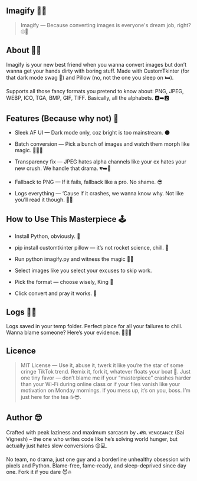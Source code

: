 ## Imagify 🚀✨
> Imagify — Because converting images is everyone's dream job, right? 🙄🎨

## About 🤷‍♂️
Imagify is your new best friend when you wanna convert images but don’t wanna get your hands dirty with boring stuff. Made with CustomTkinter (for that dark mode swag 🌚) and Pillow (no, not the one you sleep on 🛏️).

Supports all those fancy formats you pretend to know about: PNG, JPEG, WEBP, ICO, TGA, BMP, GIF, TIFF. Basically, all the alphabets. 🅰️➡️🆉

## Features (Because why not) 💅
- Sleek AF UI — Dark mode only, coz bright is too mainstream. 🌑

- Batch conversion — Pick a bunch of images and watch them morph like magic. 🧙‍♂️✨

- Transparency fix — JPEG hates alpha channels like your ex hates your new crush. We handle that drama. 💔➡️🤝

- Fallback to PNG — If it fails, fallback like a pro. No shame. 😎

- Logs everything — ‘Cause if it crashes, we wanna know why. Not like you’ll read it though. 📜🔥

## How to Use This Masterpiece 🕹️
- Install Python, obviously. 🐍

- pip install customtkinter pillow — it’s not rocket science, chill. 🚀

- Run python imagify.py and witness the magic 🧙‍♂️

- Select images like you select your excuses to skip work.

- Pick the format — choose wisely, King 👑

- Click convert and pray it works. 🙏

## Logs 🕵️‍♂️
Logs saved in your temp folder. Perfect place for all your failures to chill. Wanna blame someone? Here’s your evidence. 🕵️‍♀️📂

## Licence
> MIT License — Use it, abuse it, twerk it like you’re the star of some cringe TikTok trend. Remix it, fork it, whatever floats your boat 🚤. Just one tiny favor — don’t blame me if your “masterpiece” crashes harder than your Wi-Fi during online class or if your files vanish like your motivation on Monday mornings. If you mess up, it’s on you, boss. I’m just here for the tea ☕️😎.

## Author 😎
Crafted with peak laziness and maximum sarcasm by 𝓜я. ᴠᴇɴɢᴇᴀɴᴄᴇ (Sai Vignesh) – the one who writes code like he’s solving world hunger, but actually just hates slow conversions 😌💻.

No team, no drama, just one guy and a borderline unhealthy obsession with pixels and Python.
Blame-free, fame-ready, and sleep-deprived since day one. Fork it if you dare 😈🔥
